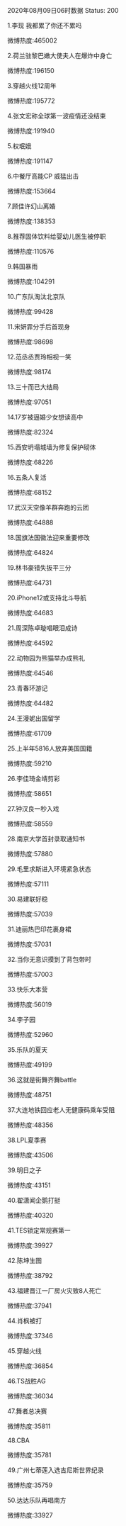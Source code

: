2020年08月09日06时数据
Status: 200

1.李现 我都累了你还不累吗

微博热度:465002

2.荷兰驻黎巴嫩大使夫人在爆炸中身亡

微博热度:196150

3.穿越火线12周年

微博热度:195772

4.张文宏称全球第一波疫情还没结束

微博热度:191940

5.权珉娥

微博热度:191147

6.中餐厅高能CP 威猛出击

微博热度:153664

7.顾佳许幻山离婚

微博热度:138353

8.推荐固体饮料给婴幼儿医生被停职

微博热度:110576

9.韩国暴雨

微博热度:104291

10.广东队淘汰北京队

微博热度:99428

11.宋妍霏分手后首现身

微博热度:98698

12.范丞丞贾玲相视一笑

微博热度:98174

13.三十而已大结局

微博热度:97051

14.17岁被逼婚少女想读高中

微博热度:82324

15.西安坍塌城墙为修复保护砌体

微博热度:68226

16.五条人复活

微博热度:68152

17.武汉天空像羊群奔跑的云团

微博热度:64888

18.国旗法国徽法迎来重要修改

微博热度:64824

19.林书豪错失扳平三分

微博热度:64731

20.iPhone12或支持北斗导航

微博热度:64683

21.周深陈卓璇唱眼泪成诗

微博热度:64592

22.动物园为熊猫举办成熊礼

微博热度:64546

23.青春环游记

微博热度:64482

24.王漫妮出国留学

微博热度:61709

25.上半年5816人放弃美国国籍

微博热度:59210

26.李佳琦金靖剪彩

微博热度:58651

27.钟汉良一秒入戏

微博热度:58559

28.南京大学首封录取通知书

微博热度:57880

29.毛里求斯进入环境紧急状态

微博热度:57111

30.易建联好稳

微博热度:57039

31.迪丽热巴印花裹身裙

微博热度:57031

32.当你无意识摸到了背包带时

微博热度:57003

33.快乐大本营

微博热度:56019

34.李子园

微博热度:52960

35.乐队的夏天

微博热度:49199

36.这就是街舞齐舞battle

微博热度:48751

37.大连地铁回应老人无健康码乘车受阻

微博热度:48356

38.LPL夏季赛

微博热度:43506

39.明日之子

微博热度:43151

40.翟潇闻企鹅打挺

微博热度:40320

41.TES锁定常规赛第一

微博热度:39927

42.陈坤生图

微博热度:38792

43.福建晋江一厂房火灾致8人死亡

微博热度:37941

44.肖枫被打

微博热度:37346

45.穿越火线

微博热度:36854

46.TS战胜AG

微博热度:36034

47.舞者总决赛

微博热度:35811

48.CBA

微博热度:35781

49.广州七蒂莲入选吉尼斯世界纪录

微博热度:35759

50.达达乐队再唱南方

微博热度:33927

